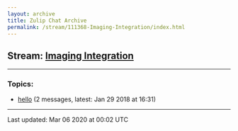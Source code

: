 ```yaml
---
layout: archive
title: Zulip Chat Archive
permalink: /stream/111368-Imaging-Integration/index.html
---
```


## Stream: [Imaging Integration](https://hl7webmaster.github.io/zulip-hl7-org/stream/111368-Imaging-Integration/index.html)
---

### Topics:

* [hello](topic/hello.html) (2 messages, latest: Jan 29 2018 at 16:31)

<hr><p>Last updated: Mar 06 2020 at 00:02 UTC</p>